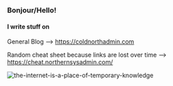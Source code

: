### Bonjour/Hello!

#### I write stuff on
General Blog --> https://coldnorthadmin.com

Random cheat sheet because links are lost over time --> https://cheat.northernsysadmin.com/

 ![the-internet-is-a-place-of-temporary-knowledge](https://imgs.xkcd.com/comics/wisdom_of_the_ancients.png)
